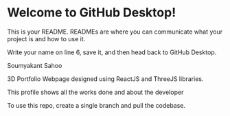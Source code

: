 # Welcome to GitHub Desktop!

This is your README. READMEs are where you can communicate what your project is and how to use it.

Write your name on line 6, save it, and then head back to GitHub Desktop.

Soumyakant Sahoo 


3D Portfolio Webpage designed using ReactJS and ThreeJS libraries.

This profile shows all the works done and about the developer

To use this repo, create a single branch and pull the codebase.